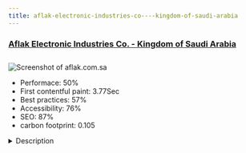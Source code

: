 ```yaml
---
title: aflak-electronic-industries-co----kingdom-of-saudi-arabia
---
```


<div style="height: 3rem">
  <a href="http://aflak.com.sa"><h3>Aflak Electronic Industries Co. - Kingdom of Saudi Arabia</h3></a>
</div>
<img loading="lazy" src="/images/thumbs/aflak.com.sa.jpg" alt="Screenshot of aflak.com.sa" />
<ul>
  <li>Performace: 50%</li>
  <li>
    First contentful paint:
    3.77Sec
  </li>
  <li>Best practices: 57%</li>
  <li>Accessibility: 76%</li>
  <li>SEO: 87%</li>
  <li>carbon footprint: 0.105</li>
</ul>
<details>
  <summary>Description</summary>
  <p>A multi-brand seller and distributor of retail, industrial, engineering and office furniture solutions in Riyadh, Jeddah and Khobar - Saudi Arabia.Joomla 3.8.2 + Bootstrap 
Web Pages - 500+
Google Speed - ( 85 - 95 )
Dual language website (English and Arabic)
PHP 7.1</p>
</details>

